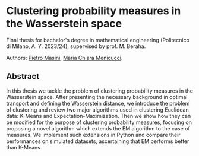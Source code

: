 # Clustering probability measures in the Wasserstein space
Final thesis for bachelor's degree in mathematical engineering (Politecnico di Milano, A. Y. 2023/24), supervised by prof. M. Beraha. 

Authors: [Pietro Masini](https://github.com/pietromas), [Maria Chiara Menicucci](https://github.com/mariachiaramnc).

## Abstract
In this thesis we tackle the problem of clustering probability measures in the
Wasserstein space. After presenting the necessary background in optimal
transport and defining the Wasserstein distance, we introduce the problem
of clustering and review two major algorithms used in clustering Euclidean
data: K-Means and Expectation-Maximization. Then we show how they can
be modified for the purpose of clustering probability measures, focusing on
proposing a novel algorithm which extends the EM algorithm to the case
of measures. We implement such extensions in Python and compare their
performances on simulated datasets, ascertaining that EM performs better
than K-Means.

